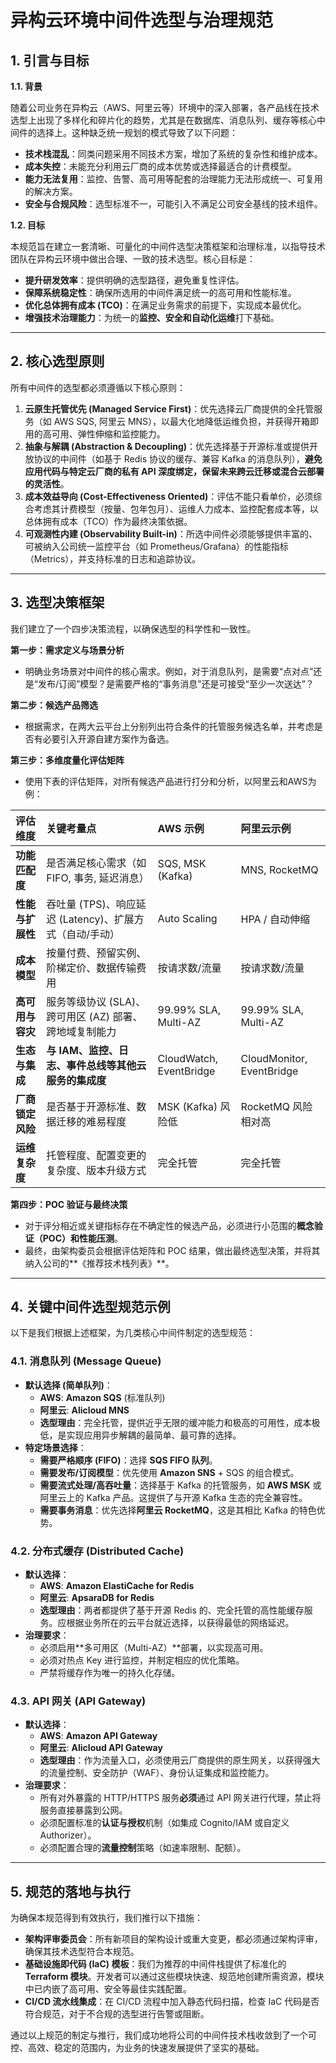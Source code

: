 # 异构云环境中间件选型与治理规范

## 1. 引言与目标

**1.1. 背景**

随着公司业务在异构云（AWS、阿里云等）环境中的深入部署，各产品线在技术选型上出现了多样化和碎片化的趋势，尤其是在数据库、消息队列、缓存等核心中间件的选择上。这种缺乏统一规划的模式导致了以下问题：
-   **技术栈混乱**：同类问题采用不同技术方案，增加了系统的复杂性和维护成本。
-   **成本失控**：未能充分利用云厂商的成本优势或选择最适合的计费模型。
-   **能力无法复用**：监控、告警、高可用等配套的治理能力无法形成统一、可复用的解决方案。
-   **安全与合规风险**：选型标准不一，可能引入不满足公司安全基线的技术组件。

**1.2. 目标**

本规范旨在建立一套清晰、可量化的中间件选型决策框架和治理标准，以指导技术团队在异构云环境中做出合理、一致的技术选型。核心目标是：
-   **提升研发效率**：提供明确的选型路径，避免重复性评估。
-   **保障系统稳定性**：确保所选用的中间件满足统一的高可用和性能标准。
-   **优化总体拥有成本 (TCO)**：在满足业务需求的前提下，实现成本最优化。
-   **增强技术治理能力**：为统一的**监控、安全和自动化运维**打下基础。

---

## 2. 核心选型原则

所有中间件的选型都必须遵循以下核心原则：

1.  **云原生托管优先 (Managed Service First)**：优先选择云厂商提供的全托管服务（如 AWS SQS, 阿里云 MNS），以最大化地降低运维负担，并获得开箱即用的高可用、弹性伸缩和监控能力。
2.  **抽象与解耦 (Abstraction & Decoupling)**：优先选择基于开源标准或提供开放协议的中间件（如基于 Redis 协议的缓存、兼容 Kafka 的消息队列），**避免应用代码与特定云厂商的私有 API 深度绑定，保留未来跨云迁移或混合云部署的灵活性**。
3.  **成本效益导向 (Cost-Effectiveness Oriented)**：评估不能只看单价，必须综合考虑其计费模型（按量、包年包月）、运维人力成本、监控配套成本等，以总体拥有成本（TCO）作为最终决策依据。
4.  **可观测性内建 (Observability Built-in)**：所选中间件必须能够提供丰富的、可被纳入公司统一监控平台（如 Prometheus/Grafana）的性能指标（Metrics），并支持标准的日志和追踪协议。

---

## 3. 选型决策框架

我们建立了一个四步决策流程，以确保选型的科学性和一致性。

**第一步：需求定义与场景分析**
-   明确业务场景对中间件的核心需求。例如，对于消息队列，是需要“点对点”还是“发布/订阅”模型？是需要严格的“事务消息”还是可接受“至少一次送达”？

**第二步：候选产品筛选**
-   根据需求，在两大云平台上分别列出符合条件的托管服务候选名单，并考虑是否有必要引入开源自建方案作为备选。

**第三步：多维度量化评估矩阵**
-   使用下表的评估矩阵，对所有候选产品进行打分和分析，以阿里云和AWS为例：

| 评估维度 | 关键考量点 | AWS 示例 | 阿里云示例 |
| :--- | :--- | :--- | :--- |
| **功能匹配度** | 是否满足核心需求（如 FIFO, 事务, 延迟消息） | SQS, MSK (Kafka) | MNS, RocketMQ |
| **性能与扩展性** | 吞吐量 (TPS)、响应延迟 (Latency)、扩展方式（自动/手动） | Auto Scaling | HPA / 自动伸缩 |
| **成本模型** | 按量付费、预留实例、阶梯定价、数据传输费用 | 按请求数/流量 | 按请求数/流量 |
| **高可用与容灾** | 服务等级协议 (SLA)、跨可用区 (AZ) 部署、跨地域复制能力 | 99.99% SLA, Multi-AZ | 99.99% SLA, Multi-AZ |
| **生态与集成** | **与 IAM、监控、日志、事件总线等其他云服务的集成度** | CloudWatch, EventBridge | CloudMonitor, EventBridge |
| **厂商锁定风险** | 是否基于开源标准、数据迁移的难易程度 | MSK (Kafka) 风险低 | RocketMQ 风险相对高 |
| **运维复杂度** | 托管程度、配置变更的复杂度、版本升级方式 | 完全托管 | 完全托管 |

**第四步：POC 验证与最终决策**
-   对于评分相近或关键指标存在不确定性的候选产品，必须进行小范围的**概念验证（POC）**和**性能压测**。
-   最终，由架构委员会根据评估矩阵和 POC 结果，做出最终选型决策，并将其纳入公司的**《推荐技术栈列表》**。

---

## 4. 关键中间件选型规范示例

以下是我们根据上述框架，为几类核心中间件制定的选型规范：

### 4.1. 消息队列 (Message Queue)

-   **默认选择 (简单队列)**：
    -   **AWS**: **Amazon SQS** (标准队列)
    -   **阿里云**: **Alicloud MNS**
    -   **选型理由**：完全托管，提供近乎无限的缓冲能力和极高的可用性，成本极低，是实现应用异步解耦的最简单、最可靠的选择。
-   **特定场景选择**：
    -   **需要严格顺序 (FIFO)**：选择 **SQS FIFO 队列**。
    -   **需要发布/订阅模型**：优先使用 **Amazon SNS** + SQS 的组合模式。
    -   **需要流式处理/高吞吐量**：选择基于 Kafka 的托管服务，如 **AWS MSK** 或阿里云上的 Kafka 产品。这提供了与开源 Kafka 生态的完全兼容性。
    -   **需要事务消息**：优先选择**阿里云 RocketMQ**，这是其相比 Kafka 的特色优势。

### 4.2. 分布式缓存 (Distributed Cache)

-   **默认选择**：
    -   **AWS**: **Amazon ElastiCache for Redis**
    -   **阿里云**: **ApsaraDB for Redis**
    -   **选型理由**：两者都提供了基于开源 Redis 的、完全托管的高性能缓存服务。应根据业务所在的云平台就近选择，以获得最低的网络延迟。
-   **治理要求**：
    -   必须启用**多可用区（Multi-AZ）**部署，以实现高可用。
    -   必须对热点 Key 进行监控，并制定相应的优化策略。
    -   严禁将缓存作为唯一的持久化存储。

### 4.3. API 网关 (API Gateway)

-   **默认选择**：
    -   **AWS**: **Amazon API Gateway**
    -   **阿里云**: **Alicloud API Gateway**
    -   **选型理由**：作为流量入口，必须使用云厂商提供的原生网关，以获得强大的流量控制、安全防护（WAF）、身份认证集成和监控能力。
-   **治理要求**：
    -   所有对外暴露的 HTTP/HTTPS 服务**必须**通过 API 网关进行代理，禁止将服务直接暴露到公网。
    -   必须配置标准的**认证与授权**机制（如集成 Cognito/IAM 或自定义 Authorizer）。
    -   必须配置合理的**流量控制**策略（如速率限制、配额）。

---

## 5. 规范的落地与执行

为确保本规范得到有效执行，我们推行以下措施：

-   **架构评审委员会**：所有新项目的架构设计或重大变更，都必须通过架构评审，确保其技术选型符合本规范。
-   **基础设施即代码 (IaC) 模板**：我们为推荐的中间件栈提供了标准化的 **Terraform 模块**。开发者可以通过这些模块快速、规范地创建所需资源，模块中已内嵌了高可用、安全等最佳实践配置。
-   **CI/CD 流水线集成**：在 CI/CD 流程中加入静态代码扫描，检查 IaC 代码是否符合规范，对于不合规的选型进行告警或阻断。

通过以上规范的制定与推行，我们成功地将公司的中间件技术栈收敛到了一个可控、高效、稳定的范围内，为业务的快速发展提供了坚实的基础。